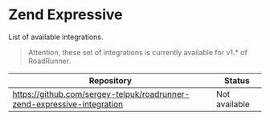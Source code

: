 # Zend Expressive
List of available integrations.

> Attention, these set of integrations is currently available for v1.* of RoadRunner.

Repository | Status
--- | ---
https://github.com/sergey-telpuk/roadrunner-zend-expressive-integration | Not available